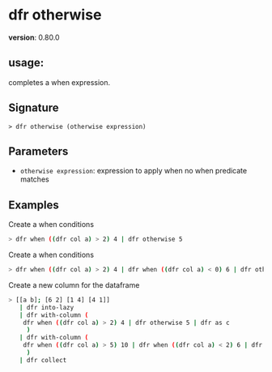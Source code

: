 # dfr otherwise

**version**: 0.80.0

## **usage**:

completes a when expression.

## Signature

`> dfr otherwise (otherwise expression)`

## Parameters

- `otherwise expression`: expression to apply when no when predicate matches

## Examples

Create a when conditions

```bash
> dfr when ((dfr col a) > 2) 4 | dfr otherwise 5
```

Create a when conditions

```bash
> dfr when ((dfr col a) > 2) 4 | dfr when ((dfr col a) < 0) 6 | dfr otherwise 0
```

Create a new column for the dataframe

```bash
> [[a b]; [6 2] [1 4] [4 1]]
   | dfr into-lazy
   | dfr with-column (
    dfr when ((dfr col a) > 2) 4 | dfr otherwise 5 | dfr as c
     )
   | dfr with-column (
    dfr when ((dfr col a) > 5) 10 | dfr when ((dfr col a) < 2) 6 | dfr otherwise 0 | dfr as d
     )
   | dfr collect
```
